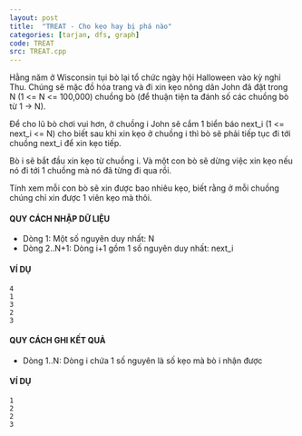 ```yaml
---
layout: post
title:  "TREAT - Cho kẹo hay bị phá nào"
categories: [tarjan, dfs, graph]
code: TREAT
src: TREAT.cpp
---
```



Hằng năm ở Wisconsin tụi bò lại tổ chức ngày hội Halloween vào kỳ nghỉ Thu. Chúng sẽ mặc đồ hóa trang và đi xin kẹo nông dân John đã đặt trong N (1 <= N <= 100,000) chuồng bò (để thuận tiện ta đánh số các chuồng bò từ 1 -> N).

Để cho lũ bò chơi vui hơn, ở chuồng i John sẽ cắm 1 biển báo next\_i (1 <= next\_i <= N) cho biết sau khi xin kẹo ở chuồng i thì bò sẽ phải tiếp tục đi tới chuồng next\_i để xin kẹo tiếp.

Bò i sẽ bắt đầu xin kẹo từ chuồng i. Và một con bò sẽ dừng việc xin kẹo nếu nó đi tới 1 chuồng mà nó đã từng đi qua rồi.

Tính xem mỗi con bò sẽ xin được bao nhiêu kẹo, biết rằng ở mỗi chuồng chúng chỉ xin được 1 viên kẹo mà thôi.

#### QUY CÁCH NHẬP DỮ LIỆU

*   Dòng 1: Một số nguyên duy nhất: N
*   Dòng 2..N+1: Dòng i+1 gồm 1 số nguyên duy nhất: next\_i

#### VÍ DỤ

```
4
1
3
2
3

```

#### QUY CÁCH GHI KẾT QUẢ

*   Dòng 1..N: Dòng i chứa 1 số nguyên là số kẹo mà bò i nhận được

#### VÍ DỤ

```
1
2
2
3

```

<!--more-->

